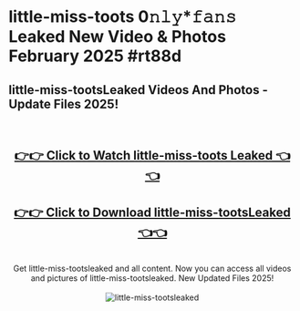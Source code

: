 # little-miss-toots 0𝚗𝚕𝚢*𝚏𝚊𝚗𝚜 Leaked New Video & Photos February 2025 #rt88d

<h2>little-miss-tootsLeaked Videos And Photos - Update Files 2025!</h2>
<br>
<div align="center">
<h2><a href="https://mediaupload.pro?title=little-miss-toots&ref=11F" rel="nofollow">👉👉 Click to Watch little-miss-toots Leaked 👈👈</a></h2>
<h2><a href="https://mediaupload.pro?title=little-miss-toots&ref=11F" rel="nofollow">👉👉 Click to Download little-miss-tootsLeaked 👈👈</a></h2>
<br>
Get little-miss-tootsleaked and all content. Now you can access all videos and pictures of little-miss-tootsleaked. New Updated Files 2025!
<br>
<br>
<a href="https://mediaupload.pro?title=little-miss-toots&ref=11F" rel="nofollow" data-target="animated-image.originalLink"><img src="https://i.ibb.co/Gkj2r4b/banner.png" alt="little-miss-tootsleaked" style="max-width: 100%; display: inline-block;" data-target="animated-image.originalImage"></a>
</div>
<br>


